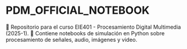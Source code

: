 # PDM_OFFICIAL_NOTEBOOK
📌 Repositorio para el curso EIE401 - Procesamiento Digital Multimedia (2025-1). 📁 Contiene notebooks de simulación en Python sobre procesamiento de señales, audio, imágenes y video.
